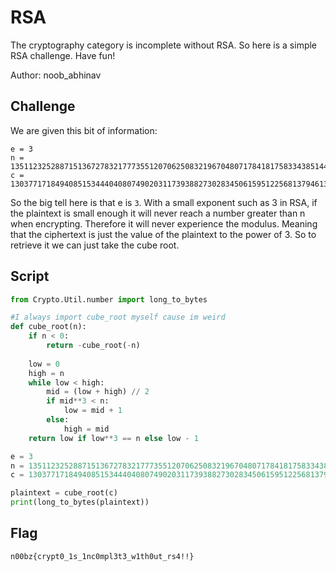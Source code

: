# RSA

The cryptography category is incomplete without RSA. So here is a simple RSA challenge. Have fun!

Author: noob_abhinav

## Challenge

We are given this bit of information:
```
e = 3
n = 135112325288715136727832177735512070625083219670480717841817583343851445454356579794543601926517886432778754079508684454122465776544049537510760149616899986522216930847357907483054348419798542025184280105958211364798924985051999921354369017984140216806642244876998054533895072842602131552047667500910960834243
c = 13037717184940851534440408074902031173938827302834506159512256813794613267487160058287930781080450199371859916605839773796744179698270340378901298046506802163106509143441799583051647999737073025726173300915916758770511497524353491642840238968166849681827669150543335788616727518429916536945395813
```

So the big tell here is that e is `3`. With a small exponent such as 3 in RSA, if the plaintext is small enough it will never reach a number greater than n when encrypting. Therefore it will never experience the modulus. Meaning that the ciphertext is just the value of the plaintext to the power of 3. So to retrieve it we can just take the cube root.

## Script

```python
from Crypto.Util.number import long_to_bytes

#I always import cube_root myself cause im weird
def cube_root(n):
    if n < 0:
        return -cube_root(-n)
    
    low = 0
    high = n
    while low < high:
        mid = (low + high) // 2
        if mid**3 < n:
            low = mid + 1
        else:
            high = mid
    return low if low**3 == n else low - 1

e = 3
n = 135112325288715136727832177735512070625083219670480717841817583343851445454356579794543601926517886432778754079508684454122465776544049537510760149616899986522216930847357907483054348419798542025184280105958211364798924985051999921354369017984140216806642244876998054533895072842602131552047667500910960834243
c = 13037717184940851534440408074902031173938827302834506159512256813794613267487160058287930781080450199371859916605839773796744179698270340378901298046506802163106509143441799583051647999737073025726173300915916758770511497524353491642840238968166849681827669150543335788616727518429916536945395813

plaintext = cube_root(c)
print(long_to_bytes(plaintext))
```

## Flag

`n00bz{crypt0_1s_1nc0mpl3t3_w1th0ut_rs4!!}`